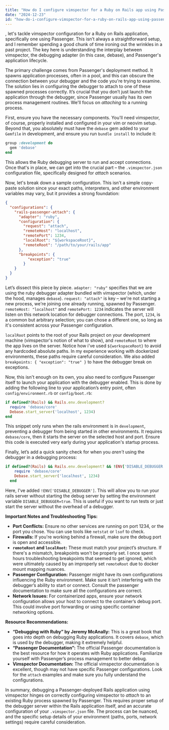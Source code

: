 ```yaml
---
title: "How do I configure vimspector for a Ruby on Rails app using Passenger?"
date: "2024-12-23"
id: "how-do-i-configure-vimspector-for-a-ruby-on-rails-app-using-passenger"
---
```


, let's tackle vimspector configuration for a Ruby on Rails application, specifically one using Passenger. This isn’t always a straightforward setup, and I remember spending a good chunk of time ironing out the wrinkles in a past project. The key here is understanding the interplay between vimspector, the debugging adapter (in this case, debase), and Passenger's application lifecycle.

The primary challenge comes from Passenger's deployment method. It spawns application processes, often in a pool, and this can obscure the connection between your debugger and the code you're trying to examine. The solution lies in configuring the debugger to attach to one of these spawned processes correctly. It’s crucial that you don’t just launch the application through the debugger, since Passenger usually has its own process management routines. We'll focus on *attaching* to a running process.

First, ensure you have the necessary components. You'll need vimspector, of course, properly installed and configured in your vim or neovim setup. Beyond that, you absolutely must have the `debase` gem added to your `Gemfile` in development, and ensure you run `bundle install` to include it:

```ruby
group :development do
  gem 'debase'
end
```

This allows the Ruby debugging server to run and accept connections. Once that's in place, we can get into the crucial part – the `.vimspector.json` configuration file, specifically designed for *attach* scenarios.

Now, let's break down a sample configuration. This isn't a simple copy-paste solution since your exact paths, interpreters, and other environment variables may vary, but it provides a strong foundation:

```json
{
  "configurations": {
    "rails-passenger-attach": {
      "adapter": "ruby",
      "configuration": {
        "request": "attach",
        "remoteHost": "localhost",
        "remotePort": 1234,
        "localRoot": "${workspaceRoot}",
        "remoteRoot": "/path/to/your/rails/app"
      },
      "breakpoints": {
          "exception": "true"
        }
    }
  }
}
```

Let’s dissect this piece by piece. `adapter: "ruby"` specifies that we are using the ruby debugger adapter bundled with vimspector (which, under the hood, manages `debase`). `request: "attach"` is key – we're not starting a new process, we're joining one already running, spawned by Passenger. `remoteHost: "localhost"` and `remotePort: 1234` indicates the server will listen on this network location for debugger connections. The port, `1234`, is a common but arbitrary selection; you can chose a different one, so long as it's consistent across your Passenger configuration.

`localRoot` points to the root of your Rails project on your development machine (vimspector's notion of what to show), and `remoteRoot` to where the app lives on the server. Notice how i've used `${workspaceRoot}` to avoid any hardcoded absolute paths. In my experience working with dockerized environments, these paths require careful consideration. We also added `breakpoints: { "exception": "true" }` to have the debugger break on exceptions.

Now, this isn't enough on its own, you also need to configure Passenger itself to launch your application with the debugger enabled. This is done by adding the following line to your application’s entry point, often `config/environment.rb` or `config/boot.rb`:

```ruby
if defined?(Rails) && Rails.env.development?
  require 'debase/core'
  Debase.start_server('localhost', 1234)
end
```

This snippet only runs when the rails environment is in `development`, preventing a debugger from being started in other environments. It requires `debase/core`, then it starts the server on the selected host and port. Ensure this code is executed very early during your application's startup process.

Finally, let’s add a quick sanity check for when you *aren't* using the debugger in a debugging process:

```ruby
if defined?(Rails) && Rails.env.development? && !ENV['DISABLE_DEBUGGER']
    require 'debase/core'
    Debase.start_server('localhost', 1234)
  end
```

Here, I've added `!ENV['DISABLE_DEBUGGER']`. This will allow you to run your rails server without starting the debug server by setting the environment variable `DISABLE_DEBUGGER=true`. This is useful if you want to run tests or just start the server without the overhead of a debugger.

**Important Notes and Troubleshooting Tips:**

*   **Port Conflicts:** Ensure no other services are running on port 1234, or the port you chose. You can use tools like `netstat` or `lsof` to check.
*   **Firewalls:** If you're working behind a firewall, make sure the debug port is open and accessible.
*   **`remoteRoot` and `localRoot`:** These must match your project’s structure. If there's a mismatch, breakpoints won't be properly set. I once spent hours troubleshooting breakpoints that seemed to get ignored, which were ultimately caused by an improperly set `remoteRoot` due to docker mount mapping nuances.
*   **Passenger Configuration:** Passenger might have its own configurations influencing the Ruby environment. Make sure it isn’t interfering with the debugger’s ability to start or connect. Consult the passenger documentation to make sure all the configurations are correct.
*   **Network Issues:** For containerized apps, ensure your network configuration allows your host to connect to the container’s debug port. This could involve port forwarding or using specific container networking options.

**Resource Recommendations:**

*   **“Debugging with Ruby” by Jeremy McAnally:** This is a great book that goes into depth on debugging Ruby applications. It covers `debase`, which is used by the debugger, making it extremely helpful.
*   **“Passenger Documentation”:** The official Passenger documentation is the best resource for how it operates with Ruby applications. Familiarize yourself with Passenger’s process management to better debug.
*   **Vimspector Documentation:** The official vimspector documentation is excellent, though may not have specific Passenger configurations. Look for the `attach` examples and make sure you fully understand the configurations.

In summary, debugging a Passenger-deployed Rails application using vimspector hinges on correctly configuring vimspector to *attach* to an existing Ruby process spawned by Passenger. This requires proper setup of the debugger server within the Rails application itself, and an accurate configuration of your `.vimspector.json` file. The process can be nuanced, and the specific setup details of your environment (paths, ports, network settings) require careful consideration.
